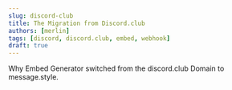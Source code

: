 ```yaml
---
slug: discord-club
title: The Migration from Discord.club
authors: [merlin]
tags: [discord, discord.club, embed, webhook]
draft: true
---
```


Why Embed Generator switched from the discord.club Domain to message.style.
